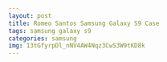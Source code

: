 ```yaml
---
layout: post
title: Romeo Santos Samsung Galaxy S9 Case
tags: samsung galaxy s9
categories: samsung
img: 13tGfyrpDl_nNV4AW4Nqz3CwS3W9tKD8k
---
```

